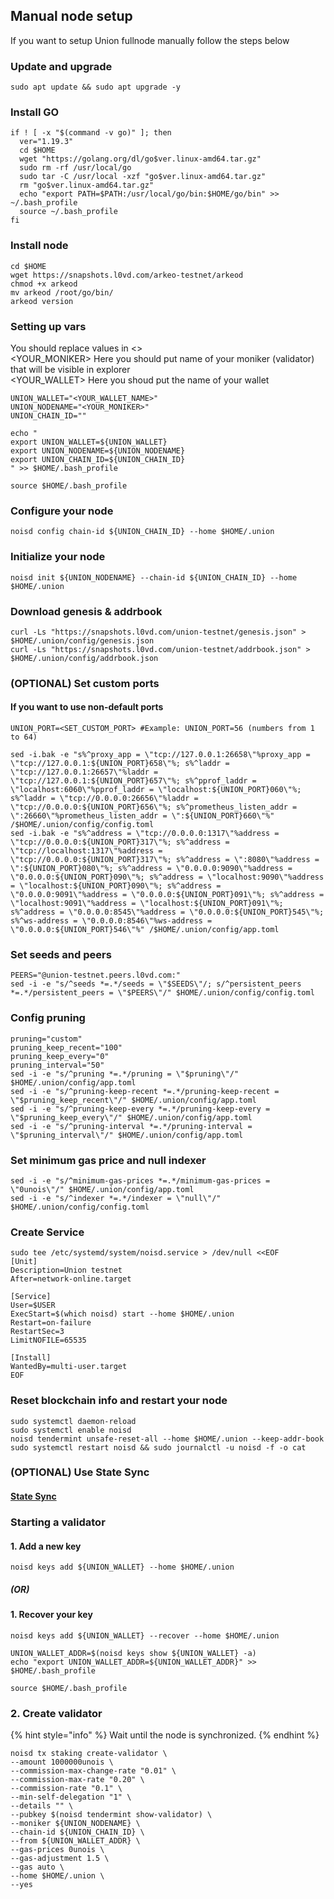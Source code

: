 ## Manual node setup
If you want to setup Union fullnode manually follow the steps below

### Update and upgrade
```
sudo apt update && sudo apt upgrade -y
```

### Install GO
```
if ! [ -x "$(command -v go)" ]; then
  ver="1.19.3"
  cd $HOME
  wget "https://golang.org/dl/go$ver.linux-amd64.tar.gz"
  sudo rm -rf /usr/local/go
  sudo tar -C /usr/local -xzf "go$ver.linux-amd64.tar.gz"
  rm "go$ver.linux-amd64.tar.gz"
  echo "export PATH=$PATH:/usr/local/go/bin:$HOME/go/bin" >> ~/.bash_profile
  source ~/.bash_profile
fi
```

### Install node
```
cd $HOME
wget https://snapshots.l0vd.com/arkeo-testnet/arkeod
chmod +x arkeod
mv arkeod /root/go/bin/
arkeod version
```


### Setting up vars
You should replace values in <> <br />
<YOUR_MONIKER> Here you should put name of your moniker (validator) that will be visible in explorer <br />
<YOUR_WALLET> Here you shoud put the name of your wallet

```
UNION_WALLET="<YOUR_WALLET_NAME>"
UNION_NODENAME="<YOUR_MONIKER>"
UNION_CHAIN_ID=""
```

```
echo "
export UNION_WALLET=${UNION_WALLET}
export UNION_NODENAME=${UNION_NODENAME}
export UNION_CHAIN_ID=${UNION_CHAIN_ID}
" >> $HOME/.bash_profile

source $HOME/.bash_profile
```


### Configure your node
```
noisd config chain-id ${UNION_CHAIN_ID} --home $HOME/.union
```

### Initialize your node
```
noisd init ${UNION_NODENAME} --chain-id ${UNION_CHAIN_ID} --home $HOME/.union
```

### Download genesis & addrbook
```
curl -Ls "https://snapshots.l0vd.com/union-testnet/genesis.json" > $HOME/.union/config/genesis.json
curl -Ls "https://snapshots.l0vd.com/union-testnet/addrbook.json" > $HOME/.union/config/addrbook.json
```

### (OPTIONAL) Set custom ports

#### If you want to use non-default ports
```
UNION_PORT=<SET_CUSTOM_PORT> #Example: UNION_PORT=56 (numbers from 1 to 64)
```
```
sed -i.bak -e "s%^proxy_app = \"tcp://127.0.0.1:26658\"%proxy_app = \"tcp://127.0.0.1:${UNION_PORT}658\"%; s%^laddr = \"tcp://127.0.0.1:26657\"%laddr = \"tcp://127.0.0.1:${UNION_PORT}657\"%; s%^pprof_laddr = \"localhost:6060\"%pprof_laddr = \"localhost:${UNION_PORT}060\"%; s%^laddr = \"tcp://0.0.0.0:26656\"%laddr = \"tcp://0.0.0.0:${UNION_PORT}656\"%; s%^prometheus_listen_addr = \":26660\"%prometheus_listen_addr = \":${UNION_PORT}660\"%" /$HOME/.union/config/config.toml
sed -i.bak -e "s%^address = \"tcp://0.0.0.0:1317\"%address = \"tcp://0.0.0.0:${UNION_PORT}317\"%; s%^address = \"tcp://localhost:1317\"%address = \"tcp://0.0.0.0:${UNION_PORT}317\"%; s%^address = \":8080\"%address = \":${UNION_PORT}080\"%; s%^address = \"0.0.0.0:9090\"%address = \"0.0.0.0:${UNION_PORT}090\"%; s%^address = \"localhost:9090\"%address = \"localhost:${UNION_PORT}090\"%; s%^address = \"0.0.0.0:9091\"%address = \"0.0.0.0:${UNION_PORT}091\"%; s%^address = \"localhost:9091\"%address = \"localhost:${UNION_PORT}091\"%; s%^address = \"0.0.0.0:8545\"%address = \"0.0.0.0:${UNION_PORT}545\"%; s%^ws-address = \"0.0.0.0:8546\"%ws-address = \"0.0.0.0:${UNION_PORT}546\"%" /$HOME/.union/config/app.toml
```


### Set seeds and peers
```
PEERS="@union-testnet.peers.l0vd.com:"
sed -i -e "s/^seeds *=.*/seeds = \"$SEEDS\"/; s/^persistent_peers *=.*/persistent_peers = \"$PEERS\"/" $HOME/.union/config/config.toml
```

### Config pruning
```
pruning="custom"
pruning_keep_recent="100"
pruning_keep_every="0"
pruning_interval="50"
sed -i -e "s/^pruning *=.*/pruning = \"$pruning\"/" $HOME/.union/config/app.toml
sed -i -e "s/^pruning-keep-recent *=.*/pruning-keep-recent = \"$pruning_keep_recent\"/" $HOME/.union/config/app.toml
sed -i -e "s/^pruning-keep-every *=.*/pruning-keep-every = \"$pruning_keep_every\"/" $HOME/.union/config/app.toml
sed -i -e "s/^pruning-interval *=.*/pruning-interval = \"$pruning_interval\"/" $HOME/.union/config/app.toml
```

### Set minimum gas price and null indexer
```
sed -i -e "s/^minimum-gas-prices *=.*/minimum-gas-prices = \"0unois\"/" $HOME/.union/config/app.toml
sed -i -e "s/^indexer *=.*/indexer = \"null\"/" $HOME/.union/config/config.toml
```

### Create Service
```
sudo tee /etc/systemd/system/noisd.service > /dev/null <<EOF
[Unit]
Description=Union testnet
After=network-online.target

[Service]
User=$USER
ExecStart=$(which noisd) start --home $HOME/.union
Restart=on-failure
RestartSec=3
LimitNOFILE=65535

[Install]
WantedBy=multi-user.target
EOF
```

### Reset blockchain info and restart your node
```
sudo systemctl daemon-reload
sudo systemctl enable noisd
noisd tendermint unsafe-reset-all --home $HOME/.union --keep-addr-book
sudo systemctl restart noisd && sudo journalctl -u noisd -f -o cat
```

### (OPTIONAL) Use State Sync

#### [State Sync]()


### Starting a validator

#### 1. Add a new key
```
noisd keys add ${UNION_WALLET} --home $HOME/.union
```
##### (OR)

#### 1. Recover your key
```
noisd keys add ${UNION_WALLET} --recover --home $HOME/.union
```

```
UNION_WALLET_ADDR=$(noisd keys show ${UNION_WALLET} -a)
echo "export UNION_WALLET_ADDR=${UNION_WALLET_ADDR}" >> $HOME/.bash_profile

source $HOME/.bash_profile
```


### 2. Create validator

{% hint style="info" %}
Wait until the node is synchronized.
{% endhint %}

```
noisd tx staking create-validator \
--amount 1000000unois \
--commission-max-change-rate "0.01" \
--commission-max-rate "0.20" \
--commission-rate "0.1" \
--min-self-delegation "1" \
--details "" \
--pubkey $(noisd tendermint show-validator) \
--moniker ${UNION_NODENAME} \
--chain-id ${UNION_CHAIN_ID} \
--from ${UNION_WALLET_ADDR} \
--gas-prices 0unois \
--gas-adjustment 1.5 \
--gas auto \
--home $HOME/.union \
--yes 
```

